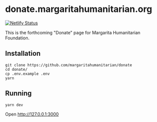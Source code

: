 # donate.margaritahumanitarian.org

[![Netlify Status](https://api.netlify.com/api/v1/badges/d3507a81-2fb2-4b84-91bf-81572286b110/deploy-status)](https://app.netlify.com/sites/helpafamily-margarita-humanitarian/deploys)

This is the forthcoming "Donate" page for Margarita Humanitarian Foundation.

## Installation

```
git clone https://github.com/margaritahumanitarian/donate
cd donate/
cp .env.example .env
yarn
```

## Running

```
yarn dev
```

Open http://127.0.0.1:3000
